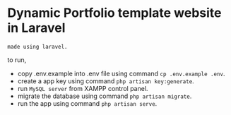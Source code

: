 # Dynamic Portfolio template website in Laravel
    made using laravel.

to run, 
 - copy .env.example into .env file using command `cp .env.example .env`.
 - create a app key using command `php artisan key:generate`.
 - run `MySQL server` from XAMPP control panel.
 - migrate the database using command `php artisan migrate`.
 - run the app using command `php artisan serve`.